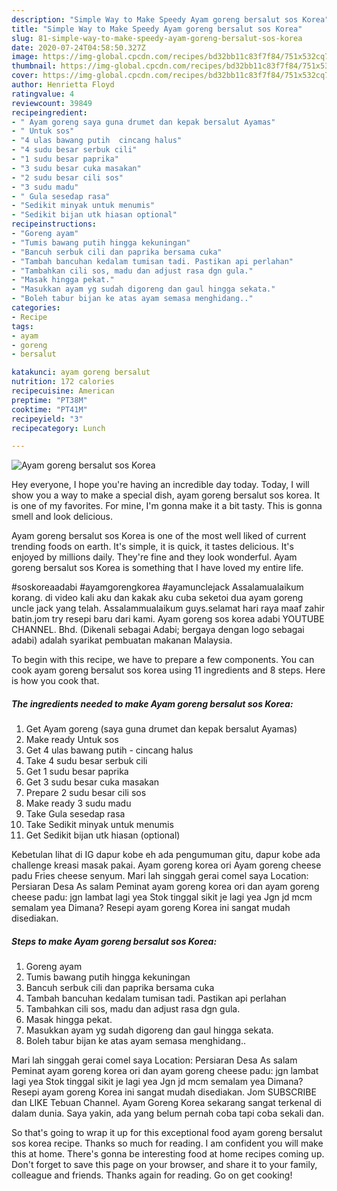 ```yaml
---
description: "Simple Way to Make Speedy Ayam goreng bersalut sos Korea"
title: "Simple Way to Make Speedy Ayam goreng bersalut sos Korea"
slug: 81-simple-way-to-make-speedy-ayam-goreng-bersalut-sos-korea
date: 2020-07-24T04:58:50.327Z
image: https://img-global.cpcdn.com/recipes/bd32bb11c83f7f84/751x532cq70/ayam-goreng-bersalut-sos-korea-resipi-foto-utama.jpg
thumbnail: https://img-global.cpcdn.com/recipes/bd32bb11c83f7f84/751x532cq70/ayam-goreng-bersalut-sos-korea-resipi-foto-utama.jpg
cover: https://img-global.cpcdn.com/recipes/bd32bb11c83f7f84/751x532cq70/ayam-goreng-bersalut-sos-korea-resipi-foto-utama.jpg
author: Henrietta Floyd
ratingvalue: 4
reviewcount: 39849
recipeingredient:
- " Ayam goreng saya guna drumet dan kepak bersalut Ayamas"
- " Untuk sos"
- "4 ulas bawang putih  cincang halus"
- "4 sudu besar serbuk cili"
- "1 sudu besar paprika"
- "3 sudu besar cuka masakan"
- "2 sudu besar cili sos"
- "3 sudu madu"
- " Gula sesedap rasa"
- "Sedikit minyak untuk menumis"
- "Sedikit bijan utk hiasan optional"
recipeinstructions:
- "Goreng ayam"
- "Tumis bawang putih hingga kekuningan"
- "Bancuh serbuk cili dan paprika bersama cuka"
- "Tambah bancuhan kedalam tumisan tadi. Pastikan api perlahan"
- "Tambahkan cili sos, madu dan adjust rasa dgn gula."
- "Masak hingga pekat."
- "Masukkan ayam yg sudah digoreng dan gaul hingga sekata."
- "Boleh tabur bijan ke atas ayam semasa menghidang.."
categories:
- Recipe
tags:
- ayam
- goreng
- bersalut

katakunci: ayam goreng bersalut 
nutrition: 172 calories
recipecuisine: American
preptime: "PT38M"
cooktime: "PT41M"
recipeyield: "3"
recipecategory: Lunch

---
```



![Ayam goreng bersalut sos Korea](https://img-global.cpcdn.com/recipes/bd32bb11c83f7f84/751x532cq70/ayam-goreng-bersalut-sos-korea-resipi-foto-utama.jpg)

Hey everyone, I hope you're having an incredible day today. Today, I will show you a way to make a special dish, ayam goreng bersalut sos korea. It is one of my favorites. For mine, I'm gonna make it a bit tasty. This is gonna smell and look delicious.

Ayam goreng bersalut sos Korea is one of the most well liked of current trending foods on earth. It's simple, it is quick, it tastes delicious. It's enjoyed by millions daily. They're fine and they look wonderful. Ayam goreng bersalut sos Korea is something that I have loved my entire life.

#soskoreaadabi #ayamgorengkorea #ayamunclejack Assalamualaikum korang. di video kali aku dan kakak aku cuba seketoi dua ayam goreng uncle jack yang telah. Assalammualaikum guys.selamat hari raya maaf zahir batin.jom try resepi baru dari kami. Ayam goreng sos korea adabi YOUTUBE CHANNEL. Bhd. (Dikenali sebagai Adabi; bergaya dengan logo sebagai adabi) adalah syarikat pembuatan makanan Malaysia.


To begin with this recipe, we have to prepare a few components. You can cook ayam goreng bersalut sos korea using 11 ingredients and 8 steps. Here is how you cook that.

<!--inarticleads1-->

##### The ingredients needed to make Ayam goreng bersalut sos Korea:

1. Get  Ayam goreng (saya guna drumet dan kepak bersalut Ayamas)
1. Make ready  Untuk sos
1. Get 4 ulas bawang putih - cincang halus
1. Take 4 sudu besar serbuk cili
1. Get 1 sudu besar paprika
1. Get 3 sudu besar cuka masakan
1. Prepare 2 sudu besar cili sos
1. Make ready 3 sudu madu
1. Take  Gula sesedap rasa
1. Take Sedikit minyak untuk menumis
1. Get Sedikit bijan utk hiasan (optional)


Kebetulan lihat di IG dapur kobe eh ada pengumuman gitu, dapur kobe ada challenge kreasi masak pakai. Ayam goreng korea ori Ayam goreng cheese padu Fries cheese senyum. Mari lah singgah gerai comel saya Location: Persiaran Desa As salam Peminat ayam goreng korea ori dan ayam goreng cheese padu: jgn lambat lagi yea Stok tinggal sikit je lagi yea Jgn jd mcm semalam yea Dimana? Resepi ayam goreng Korea ini sangat mudah disediakan. 

<!--inarticleads2-->

##### Steps to make Ayam goreng bersalut sos Korea:

1. Goreng ayam
1. Tumis bawang putih hingga kekuningan
1. Bancuh serbuk cili dan paprika bersama cuka
1. Tambah bancuhan kedalam tumisan tadi. Pastikan api perlahan
1. Tambahkan cili sos, madu dan adjust rasa dgn gula.
1. Masak hingga pekat.
1. Masukkan ayam yg sudah digoreng dan gaul hingga sekata.
1. Boleh tabur bijan ke atas ayam semasa menghidang..


Mari lah singgah gerai comel saya Location: Persiaran Desa As salam Peminat ayam goreng korea ori dan ayam goreng cheese padu: jgn lambat lagi yea Stok tinggal sikit je lagi yea Jgn jd mcm semalam yea Dimana? Resepi ayam goreng Korea ini sangat mudah disediakan. Jom SUBSCRIBE dan LIKE Tebuan Channel. Ayam Goreng Korea sekarang sangat terkenal di dalam dunia. Saya yakin, ada yang belum pernah coba tapi coba sekali dan. 

So that's going to wrap it up for this exceptional food ayam goreng bersalut sos korea recipe. Thanks so much for reading. I am confident you will make this at home. There's gonna be interesting food at home recipes coming up. Don't forget to save this page on your browser, and share it to your family, colleague and friends. Thanks again for reading. Go on get cooking!
